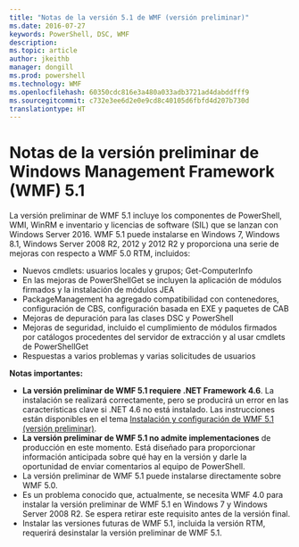 ```yaml
---
title: "Notas de la versión 5.1 de WMF (versión preliminar)"
ms.date: 2016-07-27
keywords: PowerShell, DSC, WMF
description: 
ms.topic: article
author: jkeithb
manager: dongill
ms.prod: powershell
ms.technology: WMF
ms.openlocfilehash: 60350cdc816e3a480a033adb3721ad4dabddfff9
ms.sourcegitcommit: c732e3ee6d2e0e9cd8c40105d6fbfd4d207b730d
translationtype: HT
---
```

# <a name="windows-management-framework-wmf-51-preview-release-notes"></a>Notas de la versión preliminar de Windows Management Framework (WMF) 5.1 #

La versión preliminar de WMF 5.1 incluye los componentes de PowerShell, WMI, WinRM e inventario y licencias de software (SIL) que se lanzan con Windows Server 2016. WMF 5.1 puede instalarse en Windows 7, Windows 8.1, Windows Server 2008 R2, 2012 y 2012 R2 y proporciona una serie de mejoras con respecto a WMF 5.0 RTM, incluidos:

- Nuevos cmdlets: usuarios locales y grupos; Get-ComputerInfo
- En las mejoras de PowerShellGet se incluyen la aplicación de módulos firmados y la instalación de módulos JEA
- PackageManagement ha agregado compatibilidad con contenedores, configuración de CBS, configuración basada en EXE y paquetes de CAB
- Mejoras de depuración para las clases DSC y PowerShell
- Mejoras de seguridad, incluido el cumplimiento de módulos firmados por catálogos procedentes del servidor de extracción y al usar cmdlets de PowerShellGet
- Respuestas a varios problemas y varias solicitudes de usuarios

**Notas importantes:**

- **La versión preliminar de WMF 5.1 requiere .NET Framework 4.6**. La instalación se realizará correctamente, pero se producirá un error en las características clave si .NET 4.6 no está instalado. Las instrucciones están disponibles en el tema [Instalación y configuración de WMF 5.1 (versión preliminar)](https://msdn.microsoft.com/en-us/powershell/wmf/5.1/install-configure). 
- **La versión preliminar de WMF 5.1 no admite implementaciones** de producción en este momento. Está diseñado para proporcionar información anticipada sobre qué hay en la versión y darle la oportunidad de enviar comentarios al equipo de PowerShell.
- La versión preliminar de WMF 5.1 puede instalarse directamente sobre WMF 5.0.
- Es un problema conocido que, actualmente, se necesita WMF 4.0 para instalar la versión preliminar de WMF 5.1 en Windows 7 y Windows Server 2008 R2. Se espera retirar este requisito antes de la versión final.
- Instalar las versiones futuras de WMF 5.1, incluida la versión RTM, requerirá desinstalar la versión preliminar de WMF 5.1.

